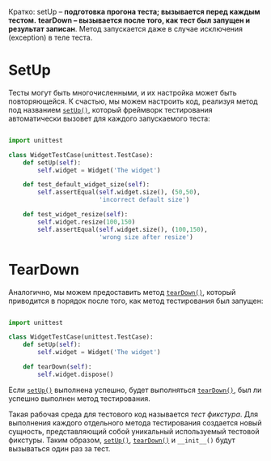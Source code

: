 
Кратко: 
setUp – **подготовка прогона теста; вызывается перед каждым тестом.** 
**tearDown – вызывается после того, как тест был запущен и результат записан**. Метод запускается даже в случае исключения (exception) в теле теста.

# SetUp

Тесты могут быть многочисленными, и их настройка может быть повторяющейся. К счастью, мы можем настроить код, реализуя метод под названием [`setUp()`](http://grep.cs.msu.ru/python3.8_RU/digitology.tech/docs/python_3/library/unittest.html#unittest.TestCase.setUp "unittest.TestCase.setUp"), который фреймворк тестирования автоматически вызовет для каждого запускаемого теста:

```python

import unittest

class WidgetTestCase(unittest.TestCase):
    def setUp(self):
        self.widget = Widget('The widget')

    def test_default_widget_size(self):
        self.assertEqual(self.widget.size(), (50,50),
                         'incorrect default size')

    def test_widget_resize(self):
        self.widget.resize(100,150)
        self.assertEqual(self.widget.size(), (100,150),
                         'wrong size after resize')

```

# TearDown

Аналогично, мы можем предоставить метод [`tearDown()`](http://grep.cs.msu.ru/python3.8_RU/digitology.tech/docs/python_3/library/unittest.html#unittest.TestCase.tearDown "unittest.TestCase.tearDown"), который приводится в порядок после того, как метод тестирования был запущен:

```python

import unittest

class WidgetTestCase(unittest.TestCase):
    def setUp(self):
        self.widget = Widget('The widget')

    def tearDown(self):
        self.widget.dispose()

```

Если [`setUp()`](http://grep.cs.msu.ru/python3.8_RU/digitology.tech/docs/python_3/library/unittest.html#unittest.TestCase.setUp "unittest.TestCase.setUp") выполнена успешно, будет выполняться [`tearDown()`](http://grep.cs.msu.ru/python3.8_RU/digitology.tech/docs/python_3/library/unittest.html#unittest.TestCase.tearDown "unittest.TestCase.tearDown"), был ли успешно выполнен метод тестирования.

Такая рабочая среда для тестового код называется _тест фикстура_. Для выполнения каждого отдельного метода тестирования создается новый сущность, представляющий собой уникальный используемый тестовой фикстуры. Таким образом, [`setUp()`](http://grep.cs.msu.ru/python3.8_RU/digitology.tech/docs/python_3/library/unittest.html#unittest.TestCase.setUp "unittest.TestCase.setUp"), [`tearDown()`](http://grep.cs.msu.ru/python3.8_RU/digitology.tech/docs/python_3/library/unittest.html#unittest.TestCase.tearDown "unittest.TestCase.tearDown") и `__init__()` будут вызываться один раз за тест.